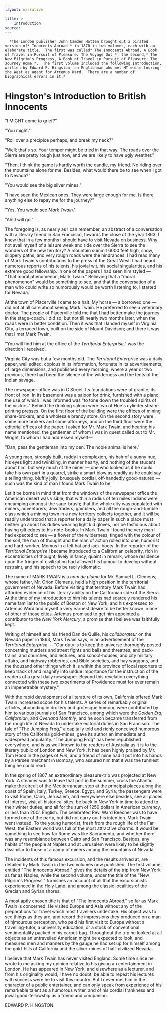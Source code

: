```yaml
---
layout: narrative

title: >
    Introduction
source: 
---
```


      *The London publisher John Camden Hotten brought out a pirated version of* Innocents Abroad * in 1870 in two volumes, each with an elaborate title.  The first was called* The Innocents Abroad, A Book of Travel in Pursuit of Pleasure: The Voyage Out *; the second,* The New Pilgrim's Progress, A Book of Travel in Pursuit of Pleasure: The Journey Home *.  The first volume included the following Introduction, written by Edward P. Hingston, an Englishman who met MT while touring the West as agent for Artemus Ward.  There are a number of biographical errors in it.*

     
# Hingston's Introduction to British Innocents 

  "I
 	MIGHT
 come to grief?"

  "You might."

  "Roll over a precipice perhaps, and break my neck?"

  "Well; that's so.  Your temper might be tried in that way.  The roads over the Sierra are pretty rough just now, and we are likely to have ugly weather."

  "Then, I think the game is hardly worth the candle, my friend. No riding over the mountains alone for me.  Besides, what would there be to see when I got to Nevada?"

  "You would see the big silver mines."

  "I have seen the Mexican ones.  They were large enough for me. Is there anything else to repay me for the journey?"

  "Yes.  You would see *Mark Twain*."

  "Ah!  I will go."

  The foregoing is, as nearly as I can remember, an abstract of a conversation with a literary friend in San Francisco, towards the close of the year 1863.  I knew that in a few months I should have to visit Nevada on business.  Why not avail myself of a leisure week and ride over the Sierra to see the wonders of the new territory?  A mountain summit 6000 feet high, snow, slippery paths, and very rough roads were the hindrances.  I had read many of Mark Twain's contributions to the press of the Great West.  I had heard numerous reports of his telents, his jovial wit, his social singularities, and his extreme good fellowship.  In one of the papers I had seen him styled — "That moral phenomenon, Mark Twain."  Believing that a "moral phenomenon" would be something to see, and that the conversation of a man who could write so humorously would be worth listening to, I started for Nevada.

  At the town of Placerville I came to a halt.  My horse — a borrowed one — did not at all care about seeing Mark Twain.  He preferred to see a veterinary doctor.  The people of Placerville told me that I had better make the journey in the stage-coach.  I did so; but not till nearly two months later, when the roads were in better condition. Then it was that I landed myself in Virginia City, a terraced town, built on the side of Mount Davidson; and there it was that I met Mark Twain.

  "You will find him at the office of the *Territorial Enterprise*," was the direction I received.

  Virginia City was but a few months old.  The *Territorial Enterprise* was a daily paper, well edited, copious in its information, fortunate in its advertisements, of large dimensions, and published every morning, where a year or two previous, there had been the silence of the wilderness and the tents of the Indian savage.

  The newspaper office was in C Street.  Its foundations were of granite, its front of iron.  In its basement was a saloon for drink, furnished with a piano, the use of which I was informed was "to tone down the troubled spirits of the visitors."  Behind the drinking saloon were two of Hoe's cylinder steam-printing presses.  On the first floor of the building were the offices of mining share-brokers, and a wholesale brandy store.  On the second story were some more brokers and some attorneys, and on the third floor were the editorial offices of the paper. I asked for Mr. Mark Twain, and hearing his name mentioned, the gentleman of whom I was in quest called out to Mr. Wright, to whom I had addressed myself—

  "Dan, pass the gentleman into my den.  The noble animal is here."

  A young man, strongly built, ruddy in complexion, his hair of a sunny hue, his eyes light and twinkling, in manner hearty, and nothing of the student about him, but very much of the miner — one who looked as if he could take his own part in a quarrel, strike a smart blow as readily as he could say a telling thing, bluffly jolly, brusquely cordial, off-handedly good-natured — such was the kind of man I found Mark Twain to be.

  Let it be borne in mind that from the windows of the newspaper office the American desert was visible; that within a radius of ten miles Indians were encamping amongst the sage-brush; that the whole city was populated with miners, adventurers, Jew traders, gamblers, and all the rough-and-tumble class which a mining town in a new territory collects together, and it will be readily understood that a reporter for a daily paper in such a place must neither go about his duties wearing light kid gloves, nor be fastidious about having gilt edges to his note-books.  In Mark Twain I found the very man I had expected to see — a flower of the wilderness, tinged with the colour of the soil, the man of thought and the man of action rolled into one, humorist and hard-worker, Momus in a felt hat and jack-boots.  In the reporter of the *Territorial Enterprise* I became introduced to a Californian celebrity, rich in eccentricities of thought, lively in fancy, quaint in remark, whose residence upon the fringre of civilization had allowed his humour to develop without restraint, and his speech to be racily idiomatic.

  The name of MARK TWAIN is a *nom de plume* for Mr. Samuel L. Clemens; whose father, Mr. Orion Clemens, held a high position in the territorial government of Nevada.  Before visiting that territory Mark Twain had afforded evidence of his literary ability on the Californian side of the Sierra.  At the time of my introduction to him his talents had scarcely rendered his name familiar to the public of Boston or New York, and his expressed to Artemus Ward and myself a very earnest desire to be better known in one of other of those cities.  Artemus promised to get him appointed a contributor to the *New York Mercury*, a promise that I believe was faithfully kept.

  Writing of himself and his friend Dan de Quille, his *collaborateur* on the Nevada paper in 1863, Mark Twain says, in an advertisement of the *Territorial Enterprise* — "Our duty is to keep the universe thoroughly posted concerning murders and street fights and balls and threatres, and pack-trains, and churches, and lectures, and school-houses, and city military affairs, and highway robberies, and Bible societies, and hay waggons, and the thousand other things which it is within the province of local reporters to keep track of and magnify into undue importance for the instruction of the readers of a great daily newspaper.  Beyond this revelation everything connected with these two experiments of Providence must for ever remain an impenetrable mystery."

  With the rapid development of a literature of its own, California offered Mark Twain increased scope for his talents.  A series of remarkably original articles, abounding in drollery and grotesque humour, were contributed by him to various journals of San Francisco, among which were the *Golden Era*, *Californian*, and *Overland Monthly*, and he soon became transferred from the rough life of Nevada to undertake editorial duties in San Francisco. The tale of "The Jumping Frog," a capitally told and richly conceived humorous story of the California gold-mines, gave its author an immediate and widespread popularity.  "The Jumping Frog" has been republished everywhere, and is as well known to the readers of Australia as it is to the literary public of London and New York.  It has been highly praised by Mr. Tom Hood in the pages of *Fun*, and a friend of mine had it put into his hands by a Parsee merchant in Bombay, who assured him that it was the funniest thing he could read.

  In the spring of 1867 an extraordinary pleasure-trip was projected at New York.  A steamer was to leave that port in the summer, cross the Atlantic, make the circuit of the Mediterranean, stop at the principal places along the coast of Spain, Italy, Turkey, Greece, Egypt, and Syria; the passengers were to visit Rome, Cairo, Jerusalem, and everywhere else besides, see all places of interest, visit all historical sites, be back in New York in time to attend to their winter duties, and all for the sum of 1250 dollars in American currency, or less than 200*l*. English.  The celebrated Rev. Ward Beecher was to have formed one of the party, but did not carry out his intention.  Mark Twain went instead. To the young humorist, fresh from the rough life of the Far West, the Eastern world was full of the most attractive charms.  It would be something to see how far Rome was like Sacramento, and whether there was any resemblance between Cairo and San Francisco.  Besides, any habits of the people at Naples and at Jerusalem were likely to be slightly dissimilar to those of a camp of miners among the mountains of Nevada.

  The incidents of this famous excursion, and the results arrived at, are detailed by Mark Twain in the two volumes now published.  The first volume, entitled "The Innocents Abroad," gives the details of the trip from New York as far as Naples; while the second volume, under the title of the "New Pilgrim's Progress," furnishes an account of all that the excursionists experienced in the Holy Land, and among the classic localities of the Grecian and Syrian shores.

  A most aptly chosen title is that of "The Innocents Abroad," so far as Mark Twain is concerned.  He visited Europe and Asia without any of the preparations for travel which most travellers undertake.  His object was to see things as they are, and record the impressions they produced on a man of hjmourous perception, who paid his first visit to Europe without a travelling-tutor, a university education, or a stock of conventional sentimentality packed in his carpet-bag.  Throughout the trip he looked at all objects as an untravelled American might be expected to look, and measured men and manners by the gauge he had set up for himself among the gold-hills of California and the silver-mines of half-civilized Nevada.

  I believe that Mark Twain has never visited England.  Some time since he wrote to me asking my opinion relative to his giving an entertainment in London.  He has appeared in New York, and elsewhere as a lecturer, and from his originality would, I have no doubt, be able to repeat his lectures with success were he to visit this country.  But I never met him in the character of a public entertainer, and can only speak from experience of his remarkable talent as a humorous writer, and of his cordial frankness and jovial good-fellowship as a friend and companion.

 


 EDWARD P. HINGSTON.

    